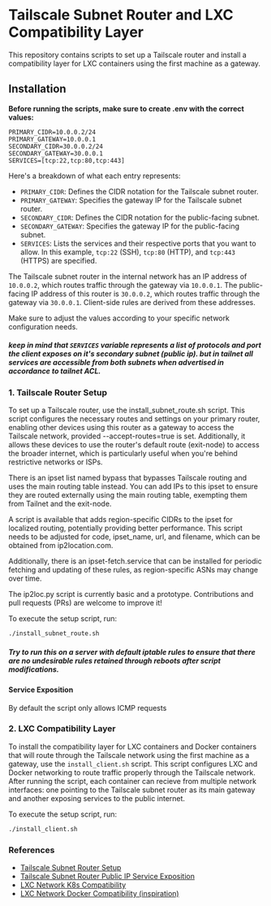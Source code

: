# Tailscale Subnet Router and LXC Compatibility Layer

This repository contains scripts to set up a Tailscale router and install a compatibility layer for LXC containers using the first machine as a gateway.

## Installation

**Before running the scripts, make sure to create .env with the correct values:**

```dotenv
PRIMARY_CIDR=10.0.0.2/24
PRIMARY_GATEWAY=10.0.0.1
SECONDARY_CIDR=30.0.0.2/24
SECONDARY_GATEWAY=30.0.0.1
SERVICES=[tcp:22,tcp:80,tcp:443]
```

Here's a breakdown of what each entry represents:

- `PRIMARY_CIDR`: Defines the CIDR notation for the Tailscale subnet router.
- `PRIMARY_GATEWAY`: Specifies the gateway IP for the Tailscale subnet router.
- `SECONDARY_CIDR`: Defines the CIDR notation for the public-facing subnet.
- `SECONDARY_GATEWAY`: Specifies the gateway IP for the public-facing subnet.
- `SERVICES`: Lists the services and their respective ports that you want to allow. In this example, `tcp:22` (SSH), `tcp:80` (HTTP), and `tcp:443` (HTTPS) are specified.

The Tailscale subnet router in the internal network has an IP address of `10.0.0.2`, which routes traffic through the gateway via `10.0.0.1`. The public-facing IP address of this router is `30.0.0.2`, which routes traffic through the gateway via `30.0.0.1`. Client-side rules are derived from these addresses.

Make sure to adjust the values according to your specific network configuration needs.

##### keep in mind that `SERVICES` variable represents a list of protocols and port the client exposes on it's secondary subnet (public ip). but in tailnet all services are accessible from both subnets when advertised in accordance to tailnet ACL.

### 1. Tailscale Router Setup

To set up a Tailscale router, use the install_subnet_route.sh script. This script configures the necessary routes and settings on your primary router, enabling other devices using this router as a gateway to access the Tailscale network, provided --accept-routes=true is set. Additionally, it allows these devices to use the router's default route (exit-node) to access the broader internet, which is particularly useful when you're behind restrictive networks or ISPs.

There is an ipset list named bypass that bypasses Tailscale routing and uses the main routing table instead. You can add IPs to this ipset to ensure they are routed externally using the main routing table, exempting them from Tailnet and the exit-node.

A script is available that adds region-specific CIDRs to the ipset for localized routing, potentially providing better performance. This script needs to be adjusted for code, ipset_name, url, and filename, which can be obtained from ip2location.com.

Additionally, there is an ipset-fetch.service that can be installed for periodic fetching and updating of these rules, as region-specific ASNs may change over time.

The ip2loc.py script is currently basic and a prototype. Contributions and pull requests (PRs) are welcome to improve it!

To execute the setup script, run:

```bash
./install_subnet_route.sh
```

##### Try to run this on a server with default iptable rules to ensure that there are no undesirable rules retained through reboots after script modifications.

#### Service Exposition

By default the script only allows ICMP requests

### 2. LXC Compatibility Layer

To install the compatibility layer for LXC containers and Docker containers that will route through the Tailscale network using the first machine as a gateway, use the `install_client.sh` script. This script configures LXC and Docker networking to route traffic properly through the Tailscale network. After running the script, each container can recieve from multiple network interfaces: one pointing to the Tailscale subnet router as its main gateway and another exposing services to the public internet.

To execute the setup script, run:

```bash
./install_client.sh
```

### References

- [Tailscale Subnet Router Setup](https://tailscale.com/kb/1019/subnets)
- [Tailscale Subnet Router Public IP Service Exposition](https://github.com/tailscale/tailscale/issues/10940#issuecomment-1909182044)
- [LXC Network K8s Compatibility](https://chris.heald.me/2018/docker-default-routes/)
- [LXC Network Docker Compatibility (inspiration)](https://serverfault.com/a/743314)
